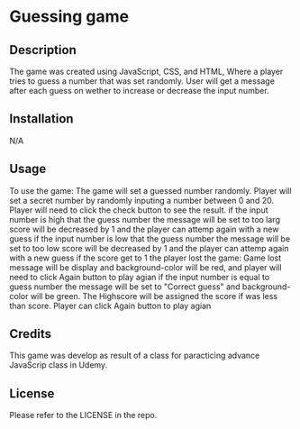 # Guessing game

## Description

The game was created using JavaScript, CSS, and HTML, Where a player tries to guess a number that was set randomly. User will get a message after each guess on wether to increase or decrease the input number. 

## Installation

N/A

## Usage

To use the game:
The game will set a guessed number randomly.
Player will set a secret number by randomly inputing a number between 0 and 20. 
Player will need to click the check button to see the result.
if the input number is high that the guess number the message will be set to too larg score will be decreased by 1 and the player can attemp again with a new guess
if the input number is low that the guess number the message will be set to too low score will be decreased by 1 and the player can attemp again with a new guess
if the score get to 1 the player lost the game: Game lost message will be display and background-color will be red,  and player will need to click Again button to play agian
if the input number is equal to guess number the message will be set to "Correct guess" and background-color will be green. The Highscore will be assigned the score if was less than score. Player can click Again button to play agian 
## Credits
This game was develop as result of a class for paracticing advance JavaScrip class in Udemy. 


## License

Please refer to the LICENSE in the repo.
